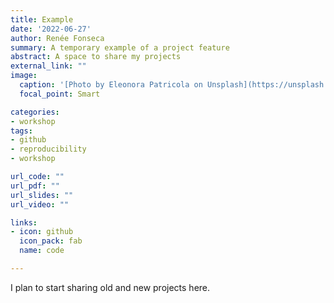 ```yaml
---
title: Example
date: '2022-06-27'
author: Renée Fonseca
summary: A temporary example of a project feature
abstract: A space to share my projects
external_link: ""
image:
  caption: '[Photo by Eleonora Patricola on Unsplash](https://unsplash.com/photos/CDtfEiyt0kg)'
  focal_point: Smart

categories:
- workshop
tags:
- github
- reproducibility
- workshop

url_code: ""
url_pdf: ""
url_slides: ""
url_video: ""

links:
- icon: github
  icon_pack: fab
  name: code

---
```


I plan to start sharing old and new projects here.